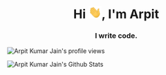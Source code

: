 <h1 align="center">Hi <img src="https://github.com/SAMAYV/SAMAYV/blob/main/Assets/hi.gif" width="30px">, I'm Arpit</h1>

<h3 align="center">I write code.</h3>

<p align="left"> <img src="https://komarev.com/ghpvc/?username=arpitkekri" alt="Arpit Kumar Jain's profile views"/> </p>

<p align="left"> <img src="https://github-readme-stats.vercel.app/api?username=arpitkekri&show_icons=true&theme=gotham" alt="Arpit Kumar Jain's Github Stats"/> </p>

<!--
**arpitkekri/arpitkekri** is a ✨ _special_ ✨ repository because its `README.md` (this file) appears on your GitHub profile.

Here are some ideas to get you started:

- 🔭 I’m currently working on ...
- 🌱 I’m currently learning ...
- 👯 I’m looking to collaborate on ...
- 🤔 I’m looking for help with ...
- 💬 Ask me about ...
- 📫 How to reach me: ...
- 😄 Pronouns: ...
- ⚡ Fun fact: ...
-->
